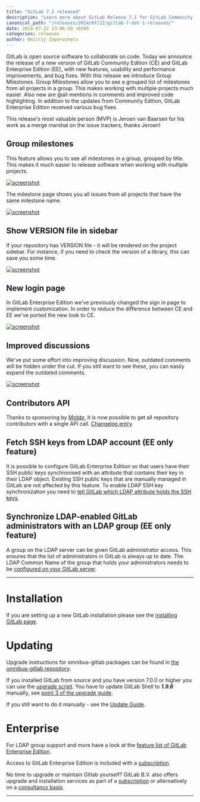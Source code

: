 ```yaml
---
title: "GitLab 7.1 released"
description: "Learn more about GitLab Release 7.1 for GitLab Community Edition (CE) and Enterprise Edition (EE)"
canonical_path: "/releases/2014/07/22/gitlab-7-dot-1-released/"
date: 2014-07-22 13:06:50 +0300
categories: releases
author: Dmitriy Zaporozhets
---
```


GitLab is open source software to collaborate on code.
Today we announce the release of a new version of GitLab Community Edition (CE) and GitLab Enterprise Edition (EE), with new features, usability and performance improvements, and bug fixes.
With this release we introduce Group Milestones. Group Milestones allow you to see a grouped list of milestones from all projects in a group. This makes working with multiple projects much easier.
Also new are @all mentions in comments and improved code highlighting.
In addition to the updates from Community Edition, GitLab Enterprise Edition received various bug fixes.

This release's most valuable person (MVP) is Jeroen van Baarsen for his work as a merge marshal on the issue trackers, thanks Jeroen!


<!--more-->

## Group milestones

This feature allows you to see all milestones in a group, grouped by title. This makes it much easier to release software when working with multiple projects.

[![screenshot](/images/7_1/group_milestone.png)](/images/7_1/group_milestone.png)

The milestone page shows you all issues from all projects that have the same milestone name.

[![screenshot](/images/7_1/group_milestone_show.png)](/images/7_1/group_milestone_show.png)

## Show VERSION file in sidebar

If your repository has VERSION file - it will be rendered on the project sidebar. For instance, if you need to check the version of a library, this can save you some time.

[![screenshot](/images/7_1/version.png)](/images/7_1/version.png)

## New login page

In GitLab Enterprise Edition we've previously changed the sign in page to implement customization.
In order to reduce the difference between CE and EE we've ported the new look to CE.

[![screenshot](/images/7_1/login.png)](/images/7_1/login.png)

## Improved discussions

We've put some effort into improving discussion.
Now, outdated comments will be hidden under the cut.
If you still want to see these, you can easily expand the outdated comments.

[![screenshot](/images/7_1/discussion.png)](/images/7_1/discussion.png)

## Contributors API

Thanks to sponsoring by [Mobbr](https://mobbr.com), it is now possible to get all repository contributors with a single API call.
[Changelog entry](https://gitlab.com/gitlab-org/gitlab-ce/blob/7-1-stable/CHANGELOG#L18).

## Fetch SSH keys from LDAP account (EE only feature)

It is possible to configure GitLab Enterprise Edition so that users have their SSH public keys synchronised with an attribute that contains their key in their LDAP object.
Existing SSH public keys that are manually managed in GitLab are not affected by this feature.
To enable LDAP SSH key synchronization you need to [tell GitLab which LDAP attribute holds the SSH keys](http://doc.gitlab.com/ee/integration/ldap.html#synchronising-user-ssh-keys-with-ldap).

## Synchronize LDAP-enabled GitLab administrators with an LDAP group (EE only feature)

A group on the LDAP server can be given GitLab administrator access.
This ensures that the list of administrators in GitLab is always up to date.
The LDAP Common Name of the group that holds your administrators needs to be [configured on your GitLab server](http://doc.gitlab.com/ee/integration/ldap.html#define-gitlab-admin-status-via-ldap).

- - -

# Installation

If you are setting up a new GitLab installation please see the [installing GitLab page](/install/).

# Updating

Upgrade instructions for omnibus-gitlab packages can be found in [the omnibus-gitlab repository](https://gitlab.com/gitlab-org/omnibus-gitlab/blob/master/doc/update.md).

If you installed GitLab from source and you have version 7.0.0 or higher you can use the [upgrade script](https://gitlab.com/gitlab-org/gitlab-ce/blob/master/doc/update/upgrader.md).
You have to update GitLab Shell to ***1.9.6*** manually, see [point 3 of the upgrade guide](https://gitlab.com/gitlab-org/gitlab-ce/blob/master/doc/update/7.0-to-7.1.md#4-update-gitlab-shell-and-its-config).

If you still want to do it manually - see the [Update Guide](https://gitlab.com/gitlab-org/gitlab-ce/blob/master/doc/update/7.0-to-7.1.md).

# Enterprise

For LDAP group support and more have a look at the [feature list of GitLab Enterprise Edition](http://www.gitlab.com/gitlab-ee/).

Access to GitLab Enterprise Edition is included with a [subscription](/pricing/).

No time to upgrade or maintain Gitlab yourself?
GitLab B.V. also offers upgrade and installation services as part of a [subscription](/pricing/) or alternatively on a [consultancy basis](http://www.gitlab.com/consultancy/).

- - -

